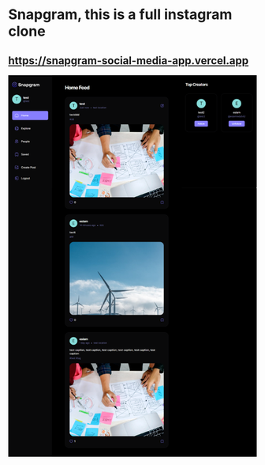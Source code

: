 # Snapgram, this is a full instagram clone

## https://snapgram-social-media-app.vercel.app 

![Image](./screencapture.png)
